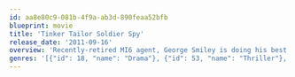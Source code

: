 ```yaml
---
id: aa8e80c9-081b-4f9a-ab3d-890feaa52bfb
blueprint: movie
title: 'Tinker Tailor Soldier Spy'
release_date: '2011-09-16'
overview: 'Recently-retired MI6 agent, George Smiley is doing his best to adjust to a life outside the secret service until a disgraced agent reappears with information concerning a mole at the heart of the service. Smiley is drawn back into the murky field of espionage, tasked with investigating which of his trusted former colleagues has chosen to betray him and their country. Smiley narrows his search to four suspects – all experienced, skilled and successful agents – but past histories, rivalries and friendships make it far from easy to pinpoint the man who is eating away at the heart of the British establishment.'
genres: '[{"id": 18, "name": "Drama"}, {"id": 53, "name": "Thriller"}, {"id": 9648, "name": "Mystery"}]'
---
```

